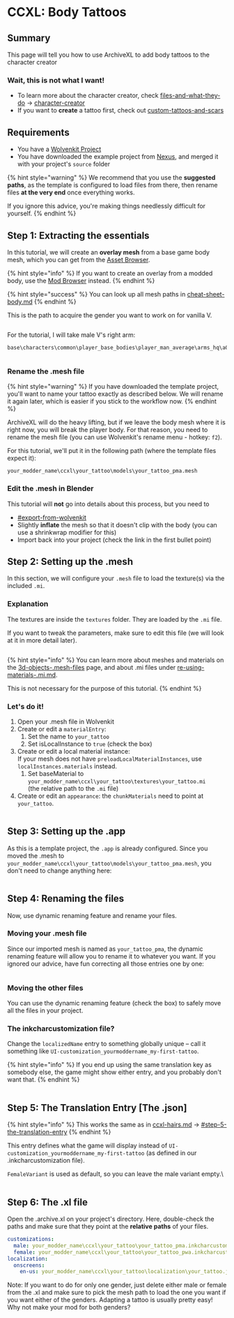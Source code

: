 # CCXL: Body Tattoos



## Summary

This page will tell you how to use ArchiveXL to add body tattoos to the character creator

### Wait, this is not what I want!

* To learn more about the character creator, check [files-and-what-they-do](../../../files-and-what-they-do/ "mention") -> [character-creator](../../../files-and-what-they-do/file-formats/character-creator/ "mention")
* If you want to **create** a tattoo first, check out [custom-tattoos-and-scars](../../../../modding-guides/npcs/custom-tattoos-and-scars/ "mention")

## Requirements

* You have a [Wolvenkit Project](https://app.gitbook.com/s/-MP_ozZVx2gRZUPXkd4r/wolvenkit-app/usage/wolvenkit-projects)
* You have downloaded the example project from [Nexus](https://www.nexusmods.com/cyberpunk2077/mods/19903/), and merged it with your project's `source` folder

{% hint style="warning" %}
We recommend that you use the **suggested paths**, as the template is configured to load files from there, then rename files **at the very end** once everything works.

If you ignore this advice, you're making things needlessly difficult for yourself.
{% endhint %}

## Step 1: Extracting the essentials

In this tutorial, we will create an **overlay mesh** from a base game body mesh, which you can get from the [Asset Browser](https://app.gitbook.com/s/-MP_ozZVx2gRZUPXkd4r/wolvenkit-app/editor/asset-browser "mention").

{% hint style="info" %}
If you want to create an overlay from a modded body, use the [Mod Browser](https://app.gitbook.com/s/-MP_ozZVx2gRZUPXkd4r/wolvenkit-app/editor/asset-browser#mod-browser "mention") instead.
{% endhint %}

{% hint style="success" %}
You can look up all mesh paths in [cheat-sheet-body.md](../../../references-lists-and-overviews/cheat-sheet-body.md "mention")
{% endhint %}

This is the path to acquire the gender you want to work on for vanilla V.

<figure><img src="../../../../.gitbook/assets/image (1).png" alt=""><figcaption></figcaption></figure>

For the tutorial, I will take male V's right arm:

```
base\characters\common\player_base_bodies\player_man_average\arms_hq\a0_000_pma_base_hq_r.mesh
```

<figure><img src="../../../../.gitbook/assets/image (1) (4).png" alt=""><figcaption></figcaption></figure>

### Rename the .mesh file

{% hint style="warning" %}
If you have downloaded the template project, you'll want to name your tattoo exactly as described below. We will rename it again later, which is easier if you stick to the workflow now.
{% endhint %}

ArchiveXL will do the heavy lifting, but if we leave the body mesh where it is right now, you will break the player body. For that reason, you need to rename the mesh file (you can use Wolvenkit's rename menu - hotkey: `f2`).

For this tutorial, we'll put it in the following path (where the template files expect it):

```
your_modder_name\ccxl\your_tattoo\models\your_tattoo_pma.mesh
```

### Edit the .mesh in Blender

This tutorial will **not** go into details about this process, but you need to

* [#export-from-wolvenkit](../../../modding-tools/wolvenkit-blender-io-suite/wkit-blender-plugin-import-export.md#export-from-wolvenkit "mention")
* Slightly **inflate** the mesh so that it doesn't clip with the body (you can use a shrinkwrap modifier for this)
* Import back into your project (check the link in the first bullet point)

## Step 2: Setting up the .mesh

In this section, we will configure your `.mesh` file to load the texture(s) via the included `.mi`.

### Explanation

The textures are inside the `textures` folder. They are loaded by the `.mi` file.&#x20;

If you want to tweak the parameters, make sure to edit this file (we will look at it in more detail later).

<div align="left"><figure><img src="../../../../.gitbook/assets/image (6).png" alt=""><figcaption></figcaption></figure></div>

{% hint style="info" %}
You can learn more about meshes and materials on the [3d-objects-.mesh-files](../../../files-and-what-they-do/file-formats/3d-objects-.mesh-files/ "mention") page, and about .mi files under [re-using-materials-.mi.md](../../../files-and-what-they-do/file-formats/materials/re-using-materials-.mi.md "mention").&#x20;

This is not necessary for the purpose of this tutorial.
{% endhint %}

### Let's do it!

1. Open your .mesh file in Wolvenkit
2. Create or edit a `materialEntry`:
   1. Set the name to `your_tattoo`
   2. Set isLocalInstance to `true` (check the box)
3. Create or edit a local material instance:\
   If your mesh does not have `preloadLocalMaterialInstances`, use `localInstances.materials` instead.
   1. Set baseMaterial to `your_modder_name\ccxl\your_tattoo\textures\your_tattoo.mi`\
      (the relative path to the `.mi` file)
4. Create or edit an `appearance`: the `chunkMaterials` need to point at `your_tattoo`.

<figure><img src="../../../../.gitbook/assets/image (3).png" alt=""><figcaption></figcaption></figure>

## Step 3: Setting up the .app

As this is a template project, the `.app` is already configured. Since you moved the .mesh to `your_modder_name\ccxl\your_tattoo\models\your_tattoo_pma.mesh`, you don't need to change anything here:

<figure><img src="../../../../.gitbook/assets/image (7).png" alt=""><figcaption></figcaption></figure>

## Step 4: Renaming the files

Now, use dynamic renaming feature and rename your files.

### Moving your .mesh file

Since our imported mesh is named as `your_tattoo_pma`, the dynamic renaming feature will allow you to rename it to whatever you want. If you ignored our advice, have fun correcting all those entries one by one:

<figure><img src="../../../../.gitbook/assets/image (9).png" alt=""><figcaption></figcaption></figure>

### Moving the other files

You can use the dynamic renaming feature (check the box) to safely move all the files in your project.&#x20;

### The inkcharcustomization file?

Change the `localizedName` entry to something globally unique – call it something like `UI-customization_yourmoddername_my-first-tattoo`.&#x20;

{% hint style="info" %}
If you end up using the same translation key as somebody else, the game might show either entry, and you probably don't want that.
{% endhint %}

<figure><img src="../../../../.gitbook/assets/ccxl_tattoo_mesh_file.png" alt=""><figcaption></figcaption></figure>

## Step 5: The Translation Entry \[The .json]

{% hint style="info" %}
This works the same as in [ccxl-hairs.md](ccxl-hairs.md "mention") -> [#step-5-the-translation-entry](ccxl-hairs.md#step-5-the-translation-entry "mention")
{% endhint %}

This entry defines what the game will display instead of `UI-customization_yourmoddername_my-first-tattoo` (as defined in our .inkcharcustomization file).

`FemaleVariant` is used as default, so you can leave the male variant empty.\


<figure><img src="../../../../.gitbook/assets/image (12).png" alt=""><figcaption></figcaption></figure>

## Step 6: The .xl file

Open the .archive.xl on your project's directory. Here, double-check the paths and make sure that they point at the **relative paths** of your files.

```yaml
customizations:
  male: your_modder_name\ccxl\your_tattoo\your_tattoo_pma.inkcharcustomization
  female: your_modder_name\ccxl\your_tattoo\your_tattoo_pwa.inkcharcustomization
localization:
  onscreens:
    en-us: your_modder_name\ccxl\your_tattoo\localization\your_tattoo.json
```

Note: If you want to do for only one gender, just delete either male or female from the .xl and make sure to pick the mesh path to load the one you want if you want either of the genders. Adapting a tattoo is usually pretty easy! Why not make your mod for both genders?

